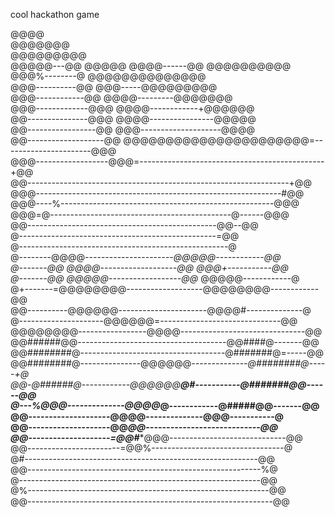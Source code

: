 cool hackathon game

@@@@                                                                                                
@@@@@@@                                                                                             
 @@@@@@@@@                                                                                          
   @@@@@---@@                                                                                  @@@@@
    @@@@------@@                                                                         @@@@@@@@@@ 
     @@@%--------@                                                                  @@@@@@@@@@@@@@  
      @@@----------@@                                                           @@@-----@@@@@@@@@   
       @@@------------@@                                                   @@@@---------@@@@@@@     
        @@@-------------@@@                                            @@@@------------+@@@@@@      
          @@---------------@@@                                     @@@@----------------@@@@@        
           @@-----------------@@                                @@@--------------------@@@@         
            @@-------------------@@      @@@@@@@@@@@@@@@@@@@@@@=----------------------@@@           
             @@@------------------@@@=----------------------------------------------+@@             
               @@-----------------------------------------------------------------+@@               
                @@@-------------------------------------------------------------#@@                 
                 @@@----%-----------------------------------------------------@@@                   
                   @@@=@---------------------------------------------@------@@@                     
                     @@-----------------------------------------------@@--@@                        
                     @-------------------------------------------------=@@                          
                    @----------------------------------------------------@                          
                    @--------@@@@----------------------*@@@@@------------@@                         
                   @-------@@  @@@@-------------------@@   @@@+-----------@@                        
                   @-------@@  @@@@@------------------@@* @@@@@------------@                        
                  @+-------=@@@@@@@@-------------------@@@@@@@@------------@@                       
                 @@----------@@@@@@----------------------@@@@#--------------@                       
                 @---------------------@@@@@@=------------------------------@@                      
                @@@@@@@@-----------------@@@@-------------------------------@@                      
                @@######@@-------------------------------------@@####@-------@@                     
               @@########@------------------------------------@#######@=-----@@                     
               @@########@---------------@@@@@@*--------------@########@-----+@                     
              @@-@######@------------@@@@@@******@#-----------@#######@@------@@                    
               @---%@@@--------------@@@@*********@------------@#####@@-------@@                    
               @@--------------------@@@**********@--------------@@@-----------@                    
                @@--------------------@@*********@@----------------------------@@                   
                 @@--------------------=@@#****@@@-----------------------------@@                   
                  @@-----------------------=@@%---------------------------------@                   
                    @#----------------------------------------------------------@@                  
                    @@----------------------------------------------------------%@                  
                    @------------------------------------------------------------@@                 
                   @%------------------------------------------------------------@@                 
                  @@-------------------------------------------------------------@@                 
